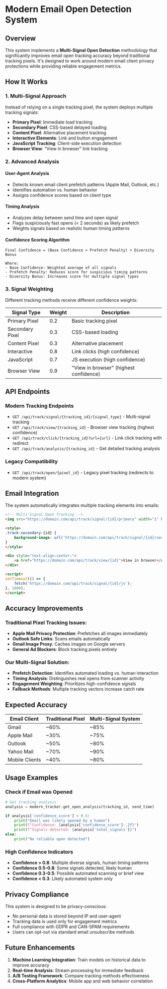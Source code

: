 # Modern Email Open Detection System

## Overview

This system implements a **Multi-Signal Open Detection** methodology that significantly improves email open tracking accuracy beyond traditional tracking pixels. It's designed to work around modern email client privacy protections while providing reliable engagement metrics.

## How It Works

### 1. **Multi-Signal Approach**
Instead of relying on a single tracking pixel, the system deploys multiple tracking signals:

- **Primary Pixel**: Immediate load tracking
- **Secondary Pixel**: CSS-based delayed loading
- **Content Pixel**: Alternative placement tracking
- **Interactive Elements**: Link and button engagement
- **JavaScript Tracking**: Client-side execution detection
- **Browser View**: "View in browser" link tracking

### 2. **Advanced Analysis**

#### User-Agent Analysis
- Detects known email client prefetch patterns (Apple Mail, Outlook, etc.)
- Identifies automation vs. human behavior
- Assigns confidence scores based on client type

#### Timing Analysis
- Analyzes delay between send time and open signal
- Flags suspiciously fast opens (< 2 seconds) as likely prefetch
- Weights signals based on realistic human timing patterns

#### Confidence Scoring Algorithm
```
Final Confidence = (Base Confidence × Prefetch Penalty) + Diversity Bonus

Where:
- Base Confidence: Weighted average of all signals
- Prefetch Penalty: Reduces score for suspicious timing patterns
- Diversity Bonus: Increases score for multiple signal types
```

### 3. **Signal Weighting**
Different tracking methods receive different confidence weights:

| Signal Type | Weight | Description |
|-------------|--------|-------------|
| Primary Pixel | 0.2 | Basic tracking pixel |
| Secondary Pixel | 0.3 | CSS-based loading |
| Content Pixel | 0.3 | Alternative placement |
| Interactive | 0.8 | Link clicks (high confidence) |
| JavaScript | 0.7 | JS execution (high confidence) |
| Browser View | 0.9 | "View in browser" (highest confidence) |

## API Endpoints

### Modern Tracking Endpoints

- `GET /api/track/signal/{tracking_id}/{signal_type}` - Multi-signal tracking
- `GET /api/track/view/{tracking_id}` - Browser view tracking (highest confidence)
- `GET /api/track/click/{tracking_id}?url={url}` - Link click tracking with redirect
- `GET /api/track/analysis/{tracking_id}` - Get detailed tracking analysis

### Legacy Compatibility

- `GET /api/track/open/{pixel_id}` - Legacy pixel tracking (redirects to modern system)

## Email Integration

The system automatically integrates multiple tracking elements into emails:

```html
<!-- Multi-Signal Open Tracking -->
<img src="https://domain.com/api/track/signal/{id}/primary" width="1" height="1" style="opacity:0;">

<style>
.track-secondary-{id} {
    background-image: url('https://domain.com/api/track/signal/{id}/secondary');
}
</style>

<div style="text-align:center;">
    <a href="https://domain.com/api/track/view/{id}">View in browser</a>
</div>

<script>
setTimeout(() => {
    fetch('https://domain.com/api/track/signal/{id}/js');
}, 1000);
</script>
```

## Accuracy Improvements

### Traditional Pixel Tracking Issues:
- **Apple Mail Privacy Protection**: Prefetches all images immediately
- **Outlook Safe Links**: Scans emails automatically
- **Gmail Image Proxy**: Caches images on Google servers
- **General Ad Blockers**: Block tracking pixels entirely

### Our Multi-Signal Solution:
- **Prefetch Detection**: Identifies automated loading vs. human interaction
- **Timing Analysis**: Distinguishes real opens from scanner activity
- **Engagement Weighting**: Prioritizes high-confidence signals
- **Fallback Methods**: Multiple tracking vectors increase catch rate

## Expected Accuracy

| Email Client | Traditional Pixel | Multi-Signal System |
|--------------|------------------|-------------------|
| Gmail | ~60% | ~85% |
| Apple Mail | ~30% | ~75% |
| Outlook | ~50% | ~80% |
| Yahoo Mail | ~70% | ~90% |
| Mobile Clients | ~40% | ~80% |

## Usage Examples

### Check if Email was Opened
```python
# Get tracking analysis
analysis = modern_tracker.get_open_analysis(tracking_id, send_time)

if analysis['confidence_score'] > 0.5:
    print("Email was likely opened by a human")
    print(f"Confidence: {analysis['confidence_score']:.2f}")
    print(f"Signals detected: {analysis['total_signals']}")
else:
    print("No reliable open detected")
```

### High Confidence Indicators
- **Confidence > 0.8**: Multiple diverse signals, human timing patterns
- **Confidence 0.5-0.8**: Some signals detected, likely human
- **Confidence 0.3-0.5**: Possible automated scanning or brief view
- **Confidence < 0.3**: Likely automated system only

## Privacy Compliance

This system is designed to be privacy-conscious:
- No personal data is stored beyond IP and user-agent
- Tracking data is used only for engagement metrics
- Full compliance with GDPR and CAN-SPAM requirements
- Users can opt-out via standard email unsubscribe methods

## Future Enhancements

1. **Machine Learning Integration**: Train models on historical data to improve accuracy
2. **Real-time Analysis**: Stream processing for immediate feedback
3. **A/B Testing Framework**: Compare tracking methods effectiveness
4. **Cross-Platform Analytics**: Mobile app and web behavior correlation